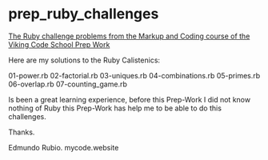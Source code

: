prep_ruby_challenges
====================

[The Ruby challenge problems from the Markup and Coding course of the Viking Code School Prep Work](http://www.vikingcodeschool.com/web-markup-and-coding/level-up-your-ruby-judo)


Here are my solutions to the Ruby Calistenics:

01-power.rb
02-factorial.rb
03-uniques.rb
04-combinations.rb
05-primes.rb
06-overlap.rb
07-counting_game.rb

Is been a great learning experience, before this Prep-Work I did not know nothing of Ruby
this Prep-Work has help me to be able to do this challenges. 

Thanks.


Edmundo Rubio. 
mycode.website
